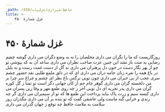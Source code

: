 ```yaml
---
_path: /حافظ-شیرازی/غزلیات/450
title: >-
    غزل شمارهٔ ۴۵۰
---
```

# غزل شمارهٔ ۴۵۰

روزگاریست که ما را نگران می داری
مخلصان را نه به وضع دگران می داری
گوشه چشم رضایی به منت باز نشد
این چنین عزت صاحب نظران می داری
ساعد آن به که بپوشی تو چو از بهر نگار
دست در خون دل پرهنران می داری
نه گل از دست غمت رست و نه بلبل در باغ
همه را نعره زنان جامه دران می داری
ای که در دلق ملمع طلبی نقد حضور
چشم سری عجب از بی خبران می داری
چون تویی نرگس باغ نظر ای چشم و چراغ
سر چرا بر من دلخسته گران می داری
گوهر جام جم از کان جهانی دگر است
تو تمنا ز گل کوزه گران می داری
پدر تجربه ای دل تویی آخر ز چه روی
طمع مهر و وفا زین پسران می داری
کیسه سیم و زرت پاک بباید پرداخت
این طمع ها که تو از سیمبران می داری
گر چه رندی و خرابی گنه ماست ولی
عاشقی گفت که تو بنده بر آن می داری
مگذران روز سلامت به ملامت حافظ
چه توقع ز جهان گذران می داری

